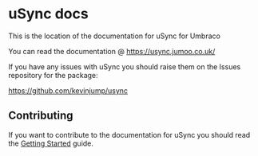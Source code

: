 # uSync docs

This is the location of the documentation for uSync for Umbraco

You can read the documentation @ https://usync.jumoo.co.uk/

If you have any issues with uSync you should raise them on the Issues repository for the package: 

https://github.com/kevinjump/usync


## Contributing 

If you want to contribute to the documentation for uSync you should read the [Getting Started](GETTING_STARTED.md) guide.
